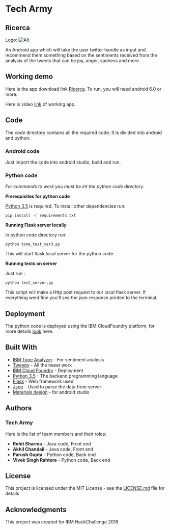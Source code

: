 # Tech Army
## Ricerca  

Logo: ![Alt](/logo.jpeg "Title")  

An Android app which will take the user twitter handle as input and recommend them something based on the sentiments received from
the analysis of the tweets that can be joy, anger, sadness and more.

## Working demo 

Here is the app download link [Ricerca](https://drive.google.com/open?id=1dX47271mP0Ze6Fd5bwkIMt80RcXE_ams). To run, you will need android 6.0 or more.  

Here is video [link](https://youtu.be/Nmaqvk_t7TQ) of working app.  


## Code  

The *code* directory contains all the required code. It is divided into android and python.  

### Android code  

Just import the code into android studio, build and run.  

### Python code    

*For commands to work you must be int the python code directory.*  

**Prerequisites for python code**  

[Python 3.5](https://www.python.org/downloads/) is required. To install other dependencies run:  

    pip install -r requirements.txt 

**Running Flask server locally**  

In python code directory run:  

    python tone_test_ver3.py

This will start flask local server for the python code.

**Running tests on server**    

Just run :

    python test_server.py

This script will make a Http post request to our local flask server. If everything went fine you'll  see the json response printed to the terminal.


## Deployment

The python code is deployed using the IBM CloudFoundry platform, for more details [look](https://www.ibm.com/cloud/cloud-foundry) here.

## Built With

* [IBM Tone Analyzer](https://www.ibm.com/watson/services/tone-analyzer/) - For sentiment analysis
* [Tweepy](http://www.tweepy.org/) - All the tweet work
* [IBM Cloud Foundry](https://www.ibm.com/cloud/cloud-foundry) - Deployment
* [Python 3.5](https://www.python.org/downloads/) - The backend programming language
* [Flask](http://flask.pocoo.org/) - Web framework used
* [Json](https://developer.android.com/reference/org/json/JSONObject) - Used to parse the data from server 
* [Materials design](terial.google.com) - for android studio


## Authors
### Tech Army  
Here is the list of team members and their roles:
* **Rohit Sharma** -   Java code, Front end 
* **Akhil Chandail** -   Java code, Front end
* **Parush Gupta** -     Python code, Back end 
* **Vivek Singh Rahtore** -   Python code, Back end 

## License

This project is licensed under the MIT License - see the [LICENSE.md](LICENSE.md) file for details

## Acknowledgments

This project was created for IBM HackChallenge 2018.

